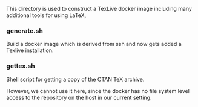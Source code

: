 This directory is used to construct a TexLive docker image including many additional tools for using LaTeX,


### generate.sh ###

Build a docker image which is derived from ssh and now gets added a Texlive installation.

### gettex.sh ###

Shell script for getting a copy of the CTAN TeX archive.

However, we cannot use it here, since the docker has no file system level access to the repository on the host in our current setting.


